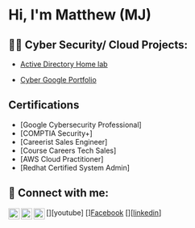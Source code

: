 <h1>Hi, I'm Matthew (MJ)  


<h2>👨‍💻 Cyber Security/ Cloud Projects:</h2>

  - [Active Directory Home lab](https://github.com/Mjdickson/)

  - [Cyber Google Portfolio](https://github.com/Mjdickson/Cyber-Google-Portfolio)


<h2>Certifications</h2>

- [Google Cybersecurity Professional]
- [COMPTIA Security+]
- [Careerist Sales Engineer]
- [Course Careers Tech Sales]
- [AWS Cloud Practitioner]
- [Redhat Certified System Admin] 

<h2> 🤳 Connect with me:</h2>

[<img align="left" alt="Mjdickson | YouTube" width="22px" src="https://cdn.jsdelivr.net/npm/simple-icons@v3/icons/youtube.svg" />][youtube]
[<img align="left" alt="Mjdickson | Facebook" width="22px" src="https://cdn.jsdelivr.net/npm/simple-icons@v3/icons/twitter.svg" />][Facebook](https://www.facebook.com/matthew.dickson.90834)
[<img align="left" alt="Mjdickson | LinkedIn" width="22px" src="https://cdn.jsdelivr.net/npm/simple-icons@v3/icons/linkedin.svg" />][[linkedin](https://www.linkedin.com/in/matthew-dickson-6490931b3/)]






